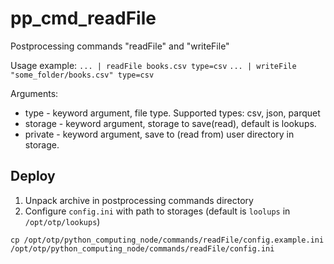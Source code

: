 # pp_cmd_readFile
Postprocessing commands "readFile" and "writeFile"

Usage example:
`... | readFile books.csv type=csv`
`... | writeFile "some_folder/books.csv" type=csv`

Arguments:  
- type - keyword argument, file type. Supported types: csv, json, parquet
- storage - keyword argument, storage to save(read), default is lookups.
- private - keyword argument, save to (read from) user directory in storage. 

## Deploy
1. Unpack archive in postprocessing commands directory
2. Configure `config.ini` with path to storages (default is `loolups` in `/opt/otp/lookups`)
```
cp /opt/otp/python_computing_node/commands/readFile/config.example.ini /opt/otp/python_computing_node/commands/readFile/config.ini 
```
